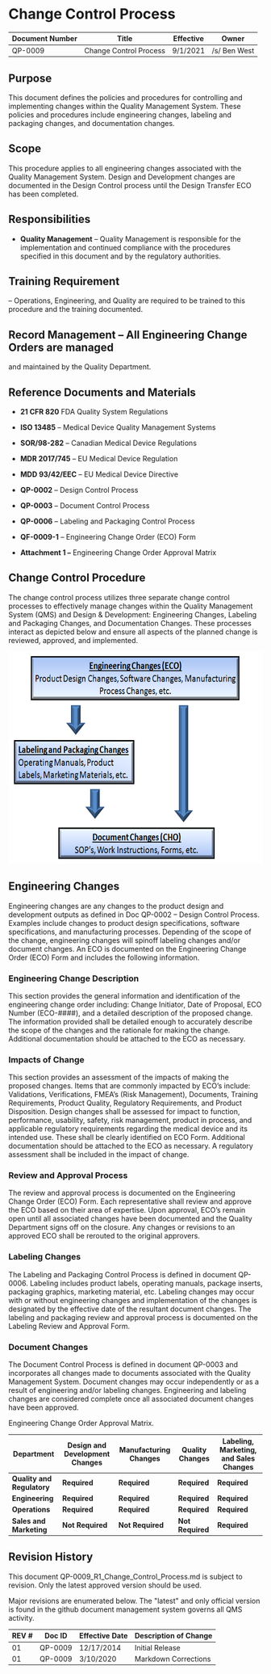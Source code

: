 
# Change Control Process


Document Number|Title|Effective|Owner
---------------|-------------------------------------|----|-----
QP-0009|Change Control Process|9/1/2021|/s/ Ben West

## Purpose

 This document defines the policies and procedures for controlling and implementing changes within the Quality Management System. These
 policies and procedures include engineering changes, labeling and packaging changes, and documentation changes.

## Scope

This procedure applies to all engineering changes associated with the Quality Management System. Design and Development changes are
documented in the Design Control process until the Design Transfer ECO has been completed.

## Responsibilities

* **Quality Management** – Quality Management is responsible for the implementation and continued compliance with the procedures specified
  in this document and by the regulatory authorities.

## Training Requirement
 – Operations, Engineering, and Quality are required to be trained to this procedure and the training
documented.

## Record Management – All Engineering Change Orders are managed
and maintained by the Quality Department.

## Reference Documents and Materials

* **21 CFR 820** FDA Quality System Regulations
 
* **ISO 13485** – Medical Device Quality Management Systems
 
* **SOR/98-282** – Canadian Medical Device Regulations
 
* **MDR 2017/745** – EU Medical Device Regulation
 
* **MDD 93/42/EEC** – EU Medical Device Directive
 
* **QP-0002** – Design Control Process
 
* **QP-0003** – Document Control Process
 
* **QP-0006** – Labeling and Packaging Control Process
 
* **QF-0009-1** – Engineering Change Order (ECO) Form
 
* **Attachment 1 –** Engineering Change Order Approval Matrix

## Change Control Procedure

The change control process utilizes three separate change control
processes to effectively manage changes within the Quality Management
System (QMS) and Design & Development: Engineering Changes, Labeling
and Packaging Changes, and Documentation Changes. These processes
interact as depicted below and ensure all aspects of the planned
change is reviewed, approved, and implemented.

<img src="./media/image1.png" style="width:6.625in;height:4.37414in" />

## Engineering Changes

Engineering changes are any changes to the product design and
development outputs as defined in Doc QP-0002 – Design Control
Process. Examples include changes to product design specifications,
software specifications, and manufacturing processes. Depending of the
scope of the change, engineering changes will spinoff labeling changes
and/or document changes. An ECO is documented on the Engineering
Change Order (ECO) Form and includes the following information.
 
### Engineering Change Description
 
This section provides the general information and identification of
the engineering change order including: Change Initiator, Date of
Proposal, ECO Number (ECO-\#\#\#\#), and a detailed description of the
proposed change. The information provided shall be detailed enough to
accurately describe the scope of the changes and the rationale for
making the change. Additional documentation should be attached to the
ECO as necessary.
 
### Impacts of Change
 
This section provides an assessment of the impacts of making the
proposed changes. Items that are commonly impacted by ECO’s include:
Validations, Verifications, FMEA’s (Risk Management), Documents,
Training Requirements, Product Quality, Regulatory Requirements, and
Product Disposition. Design changes shall be assessed for impact to
function, performance, usability, safety, risk management, product in
process, and applicable regulatory requirements regarding the medical
device and its intended use. These shall be clearly identified on ECO
Form. Additional documentation should be attached to the ECO as
necessary. A regulatory assessment shall be included in the impact of
change.

### Review and Approval Process

The review and approval process is documented on the Engineering
Change Order (ECO) Form. Each representative shall review and approve
the ECO based on their area of expertise. Upon approval, ECO’s remain
open until all associated changes have been documented and the Quality
Department signs off on the closure. Any changes or revisions to an
approved ECO shall be rerouted to the original approvers.

### Labeling Changes

The Labeling and Packaging Control Process is defined in document
QP-0006. Labeling includes product labels, operating manuals, package
inserts, packaging graphics, marketing material, etc. Labeling changes
may occur with or without engineering changes and implementation of
the changes is designated by the effective date of the resultant
document changes. The labeling and packaging review and approval
process is documented on the Labeling Review and Approval Form.

### Document Changes

The Document Control Process is defined in document QP-0003 and
incorporates all changes made to documents associated with the Quality
Management System. Document changes may occur independently or as a
result of engineering and/or labeling changes. Engineering and
labeling changes are considered complete once all associated document
changes have been approved.

Engineering Change Order Approval Matrix.

| **Department**             | **Design and Development Changes** | **Manufacturing Changes** | **Quality Changes** | **Labeling, Marketing, and Sales Changes** |
|----------------------------|------------------------------------|---------------------------|---------------------|--------------------------------------------|
| **Quality and Regulatory** | **Required**                       | **Required**              | **Required**        | **Required**                               |
| **Engineering**            | **Required**                       | **Required**              | **Required**        | **Required**                               |
| **Operations**             | **Required**                       | **Required**              | **Required**        | **Required**                               |
| **Sales and Marketing**    | **Not Required**                   | **Not Required**          | **Not Required**    | **Required**                               |
## Revision History

This document  QP-0009_R1_Change_Control_Process.md
is subject to revision. Only the latest approved version should be used.

Major revisions are enumerated below.
The "latest" and only official version is found in the github document management system governs all QMS activity.

REV #|Doc ID|Effective Date|Description of Change
-----|------|--------------|---------------------
01   | QP-0009|12/17/2014|Initial Release
01   | QP-0009|3/10/2020|Markdown Corrections
